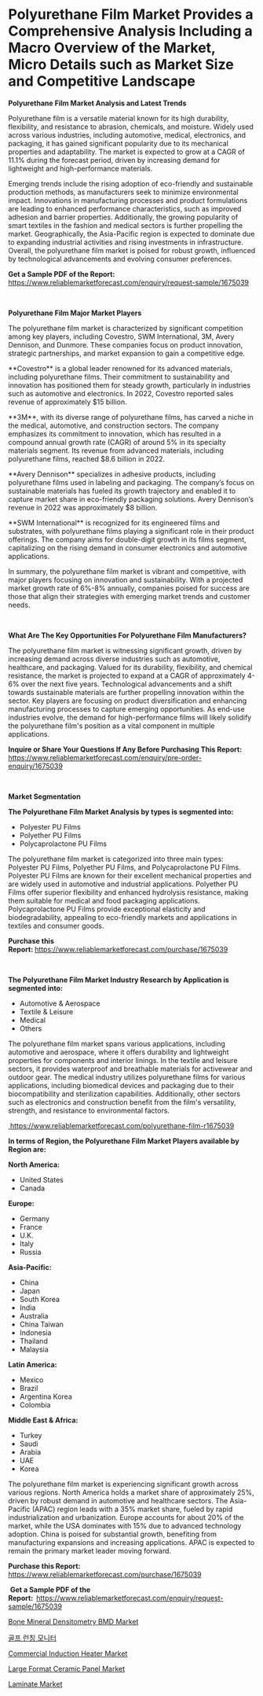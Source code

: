<p><h1>Polyurethane Film Market Provides a Comprehensive Analysis Including a Macro Overview of the Market, Micro Details such as Market Size and Competitive Landscape</h1></p><p><strong>Polyurethane Film Market Analysis and Latest Trends</strong></p>
<p><p>Polyurethane film is a versatile material known for its high durability, flexibility, and resistance to abrasion, chemicals, and moisture. Widely used across various industries, including automotive, medical, electronics, and packaging, it has gained significant popularity due to its mechanical properties and adaptability. The market is expected to grow at a CAGR of 11.1% during the forecast period, driven by increasing demand for lightweight and high-performance materials. </p><p>Emerging trends include the rising adoption of eco-friendly and sustainable production methods, as manufacturers seek to minimize environmental impact. Innovations in manufacturing processes and product formulations are leading to enhanced performance characteristics, such as improved adhesion and barrier properties. Additionally, the growing popularity of smart textiles in the fashion and medical sectors is further propelling the market. Geographically, the Asia-Pacific region is expected to dominate due to expanding industrial activities and rising investments in infrastructure. Overall, the polyurethane film market is poised for robust growth, influenced by technological advancements and evolving consumer preferences.</p></p>
<p><strong>Get a Sample PDF of the Report:&nbsp;</strong> <a href="https://www.reliablemarketforecast.com/enquiry/request-sample/1675039?utm_campaign=1102&utm_medium=2&utm_source=Github&utm_content=ia&utm_term=11112024&utm_id=polyurethane-film">https://www.reliablemarketforecast.com/enquiry/request-sample/1675039</a></p>
<p>&nbsp;</p>
<p><strong>Polyurethane Film Major Market Players</strong></p>
<p><p>The polyurethane film market is characterized by significant competition among key players, including Covestro, SWM International, 3M, Avery Dennison, and Dunmore. These companies focus on product innovation, strategic partnerships, and market expansion to gain a competitive edge.</p><p>**Covestro** is a global leader renowned for its advanced materials, including polyurethane films. Their commitment to sustainability and innovation has positioned them for steady growth, particularly in industries such as automotive and electronics. In 2022, Covestro reported sales revenue of approximately $15 billion.</p><p>**3M**, with its diverse range of polyurethane films, has carved a niche in the medical, automotive, and construction sectors. The company emphasizes its commitment to innovation, which has resulted in a compound annual growth rate (CAGR) of around 5% in its specialty materials segment. Its revenue from advanced materials, including polyurethane films, reached $8.6 billion in 2022.</p><p>**Avery Dennison** specializes in adhesive products, including polyurethane films used in labeling and packaging. The company’s focus on sustainable materials has fueled its growth trajectory and enabled it to capture market share in eco-friendly packaging solutions. Avery Dennison’s revenue in 2022 was approximately $8 billion.</p><p>**SWM International** is recognized for its engineered films and substrates, with polyurethane films playing a significant role in their product offerings. The company aims for double-digit growth in its films segment, capitalizing on the rising demand in consumer electronics and automotive applications.</p><p>In summary, the polyurethane film market is vibrant and competitive, with major players focusing on innovation and sustainability. With a projected market growth rate of 6%-8% annually, companies poised for success are those that align their strategies with emerging market trends and customer needs.</p></p>
<p>&nbsp;</p>
<p><strong>What Are The Key Opportunities For Polyurethane Film Manufacturers?</strong></p>
<p><p>The polyurethane film market is witnessing significant growth, driven by increasing demand across diverse industries such as automotive, healthcare, and packaging. Valued for its durability, flexibility, and chemical resistance, the market is projected to expand at a CAGR of approximately 4-6% over the next five years. Technological advancements and a shift towards sustainable materials are further propelling innovation within the sector. Key players are focusing on product diversification and enhancing manufacturing processes to capture emerging opportunities. As end-use industries evolve, the demand for high-performance films will likely solidify the polyurethane film's position as a vital component in multiple applications.</p></p>
<p><strong>Inquire or Share Your Questions If Any Before Purchasing This Report:</strong> <a href="https://www.reliablemarketforecast.com/enquiry/pre-order-enquiry/1675039?utm_campaign=1102&utm_medium=2&utm_source=Github&utm_content=ia&utm_term=11112024&utm_id=polyurethane-film">https://www.reliablemarketforecast.com/enquiry/pre-order-enquiry/1675039</a></p>
<p>&nbsp;</p>
<p><strong>Market Segmentation</strong></p>
<p><strong>The Polyurethane Film Market Analysis by types is segmented into:</strong></p>
<p><ul><li>Polyester PU Films</li><li>Polyether PU Films</li><li>Polycaprolactone PU Films</li></ul></p>
<p><p>The polyurethane film market is categorized into three main types: Polyester PU Films, Polyether PU Films, and Polycaprolactone PU Films. Polyester PU Films are known for their excellent mechanical properties and are widely used in automotive and industrial applications. Polyether PU Films offer superior flexibility and enhanced hydrolysis resistance, making them suitable for medical and food packaging applications. Polycaprolactone PU Films provide exceptional elasticity and biodegradability, appealing to eco-friendly markets and applications in textiles and consumer goods.</p></p>
<p><strong>Purchase this Report:&nbsp;</strong><a href="https://www.reliablemarketforecast.com/purchase/1675039?utm_campaign=1102&utm_medium=2&utm_source=Github&utm_content=ia&utm_term=11112024&utm_id=polyurethane-film">https://www.reliablemarketforecast.com/purchase/1675039</a></p>
<p>&nbsp;</p>
<p><strong>The Polyurethane Film Market Industry Research by Application is segmented into:</strong></p>
<p><ul><li>Automotive & Aerospace</li><li>Textile & Leisure</li><li>Medical</li><li>Others</li></ul></p>
<p><p>The polyurethane film market spans various applications, including automotive and aerospace, where it offers durability and lightweight properties for components and interior linings. In the textile and leisure sectors, it provides waterproof and breathable materials for activewear and outdoor gear. The medical industry utilizes polyurethane films for various applications, including biomedical devices and packaging due to their biocompatibility and sterilization capabilities. Additionally, other sectors such as electronics and construction benefit from the film's versatility, strength, and resistance to environmental factors.</p></p>
<p><a href="https://www.reliablemarketforecast.com/polyurethane-film-r1675039?utm_campaign=1102&utm_medium=2&utm_source=Github&utm_content=ia&utm_term=11112024&utm_id=polyurethane-film">&nbsp;https://www.reliablemarketforecast.com/polyurethane-film-r1675039</a></p>
<p><strong>In terms of Region, the Polyurethane Film Market Players available by Region are:</strong></p>
<p>
    <p> <strong> North America: </strong>
        <ul>
            <li>United States</li>
            <li>Canada</li>
        </ul>
        </p> 
    <p> <strong> Europe: </strong>
        <ul>
            <li>Germany</li>
            <li>France</li>
            <li>U.K.</li>
            <li>Italy</li>
            <li>Russia</li>
        </ul>
        </p> 
    <p> <strong> Asia-Pacific: </strong>
        <ul>
            <li>China</li>
            <li>Japan</li>
            <li>South Korea</li>
            <li>India</li>
            <li>Australia</li>
            <li>China Taiwan</li>
            <li>Indonesia</li>
            <li>Thailand</li>
            <li>Malaysia</li>
        </ul>
        </p> 
    <p> <strong> Latin America: </strong>
        <ul>
            <li>Mexico</li>
            <li>Brazil</li>
            <li>Argentina Korea</li>
            <li>Colombia</li>
        </ul>
        </p> 
    <p> <strong> Middle East & Africa: </strong>
        <ul>
            <li>Turkey</li>
            <li>Saudi</li>
            <li>Arabia</li>
            <li>UAE</li>
            <li>Korea</li>
        </ul>
    </p>
    </p>
<p><p>The polyurethane film market is experiencing significant growth across various regions. North America holds a market share of approximately 25%, driven by robust demand in automotive and healthcare sectors. The Asia-Pacific (APAC) region leads with a 35% market share, fueled by rapid industrialization and urbanization. Europe accounts for about 20% of the market, while the USA dominates with 15% due to advanced technology adoption. China is poised for substantial growth, benefiting from manufacturing expansions and increasing applications. APAC is expected to remain the primary market leader moving forward.</p></p>
<p><strong>Purchase this Report: </strong><a href="https://www.reliablemarketforecast.com/purchase/1675039?utm_campaign=1102&utm_medium=2&utm_source=Github&utm_content=ia&utm_term=11112024&utm_id=polyurethane-film">https://www.reliablemarketforecast.com/purchase/1675039</a></p>
<p>&nbsp;<strong>Get a Sample PDF of the Report:&nbsp;&nbsp;</strong><a href="https://www.reliablemarketforecast.com/enquiry/request-sample/1675039?utm_campaign=1102&utm_medium=2&utm_source=Github&utm_content=ia&utm_term=11112024&utm_id=polyurethane-film">https://www.reliablemarketforecast.com/enquiry/request-sample/1675039</a></p>
<p><strong></strong></p>
<p><p><a href="https://issuu.com/reportprime-2/docs/bone-mineral-densitometry-bmd-marke_8f8214ee05a788?utm_campaign=1102&utm_medium=2&utm_source=Github&utm_content=ia&utm_term=11112024&utm_id=polyurethane-film">Bone Mineral Densitometry BMD Market</a></p><p><a href="https://github.com/laholand/Market-Research-Report-List-6/blob/main/541163423416.md?utm_campaign=1102&utm_medium=2&utm_source=Github&utm_content=ia&utm_term=11112024&utm_id=polyurethane-film">골프 런칭 모니터</a></p><p><a href="https://www.linkedin.com/pulse/emerging-trends-commercial-induction-heater-market-detailed-hcwgf?utm_campaign=1102&utm_medium=2&utm_source=Github&utm_content=ia&utm_term=11112024&utm_id=polyurethane-film">Commercial Induction Heater Market</a></p><p><a href="https://github.com/iva0ei4r/Market-Research-Report-List-1/blob/main/large-format-ceramic-panel-market.md?utm_campaign=1102&utm_medium=2&utm_source=Github&utm_content=ia&utm_term=11112024&utm_id=polyurethane-film">Large Format Ceramic Panel Market</a></p><p><a href="https://github.com/felipahorkby/Market-Research-Report-List-1/blob/main/laminate-market.md?utm_campaign=1102&utm_medium=2&utm_source=Github&utm_content=ia&utm_term=11112024&utm_id=polyurethane-film">Laminate Market</a></p></p>